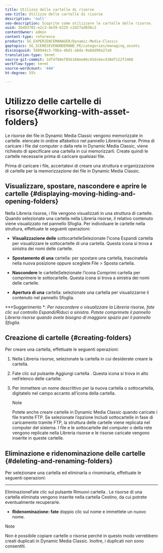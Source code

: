 ```yaml
---
title: Utilizzo delle cartelle di risorse
seo-title: Utilizzo delle cartelle di risorse
description: 'null'
seo-description: Scoprite come utilizzare le cartelle delle risorse.
uuid: 3bd83701-e2c2-4e39-b225-c2d27ad836c2
contentOwner: admin
content-type: reference
products: SG_EXPERIENCEMANAGER/Dynamic-Media-Classic
geptopics: SG_SCENESEVENONDEMAND_PK/categories/managing_assets
discoiquuid: 588944c3-78ba-4bd1-a8da-9a6dd99a27a9
translation-type: tm+mt
source-git-commit: 1df4f88ef856160ee06c43dc6ec430df122f2408
workflow-type: tm+mt
source-wordcount: '444'
ht-degree: 55%

---
```



# Utilizzo delle cartelle di risorse{#working-with-asset-folders}

Le risorse dei file in Dynamic Media Classic vengono memorizzate in cartelle. elencate in ordine alfabetico nel pannello Libreria risorse. Prima di caricare i file dal computer o dalla rete in Dynamic Media Classic, viene richiesto di specificare una cartella in cui memorizzarli. Create quindi le cartelle necessarie prima di caricare qualsiasi file. 

Prima di caricare i file, accertatevi di creare una struttura e organizzazione di cartelle per la memorizzazione dei file in Dynamic Media Classic.

## Visualizzare, spostare, nascondere e aprire le cartelle {#displaying-moving-hiding-and-opening-folders}

Nella Libreria risorse, i file vengono visualizzati in una struttura di cartelle. Quando selezionate una cartella nella Libreria risorse, il relativo contenuto viene visualizzato nel pannello Sfoglia. Per individuare le cartelle nella struttura, effettuate le seguenti operazioni:

* **Visualizzazione delle**
sottocartelleSelezionate l’icona Espandi cartella per visualizzare le sottocartelle di una cartella. Questa icona si trova a sinistra dei nomi delle cartelle.

* **Spostamento di una**
cartella: per spostare una cartella, trascinatela nella nuova posizione oppure scegliete File > Sposta cartella.

* **Nascondere**
le cartelleSelezionate l’icona Comprimi cartella per comprimere le sottocartelle. Questa icona si trova a sinistra dei nomi delle cartelle.

* **Apertura di una**
cartella: selezionate una cartella per visualizzarne il contenuto nel pannello Sfoglia.

***Suggerimento **: Per nascondere o visualizzare la Libreria risorse, fate clic sul controllo Espandi/Riduci a sinistra. Potete comprimete il pannello Libreria risorse quando avete bisogno di maggiore spazio per il pannello Sfoglia.*

## Creazione di cartelle {#creating-folders}

Per creare una cartella, effettuate le seguenti operazioni:

1. Nella Libreria risorse, selezionate la cartella in cui desiderate creare la cartella.
1. Fate clic sul pulsante Aggiungi cartella . Questa icona si trova in alto nell’elenco delle cartelle.
1. Per immettere un nome descrittivo per la nuova cartella o sottocartella, digitatelo nel campo accanto all’icona della cartella.

   >[!NOTE]
   >
   >Potete anche creare cartelle in Dynamic Media Classic quando caricate i file tramite FTP. Se selezionate l’opzione Includi sottocartelle in fase di caricamento tramite FTP, la struttura delle cartelle viene replicata nel computer del sistema. I file e le sottocartelle del computer o della rete vengono replicate nella Libreria risorse e le risorse caricate vengono inserite in queste cartelle.

## Eliminazione e ridenominazione delle cartelle  {#deleting-and-renaming-folders}

Per selezionare una cartella ed eliminarla o rinominarla, effettuate le seguenti operazioni:

* ****
EliminazioneFate clic sul pulsante Rimuovi cartella . Le risorse di una cartella eliminata vengono inserite nella cartella Cestino, da cui potrete eventualmente recuperarle.

* **Ridenominazione: fate**
doppio clic sul nome e immettete un nuovo nome.

>[!NOTE]
>
>Non è possibile copiare cartelle o risorse perché in questo modo verrebbero creati duplicati in Dynamic Media Classic. Inoltre, i duplicati non sono consentiti.
